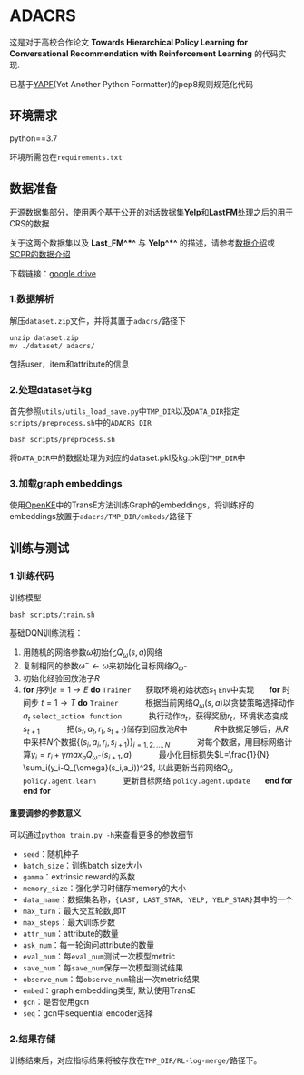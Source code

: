 # ADACRS
这是对于高校合作论文 **Towards Hierarchical Policy Learning for Conversational Recommendation with Reinforcement Learning** 的代码实现.

已基于[YAPF](https://github.com/google/yapf)(Yet Another Python Formatter)的pep8规则规范化代码

## 环境需求
python==3.7

环境所需包在```requirements.txt```

## 数据准备
开源数据集部分，使用两个基于公开的对话数据集**Yelp**和**LastFM**处理之后的用于CRS的数据

关于这两个数据集以及 **Last_FM^*^** 与 **Yelp^*^** 的描述，请参考[数据介绍](https://yuque.antfin.com/docs/share/3b425aef-6b4e-4161-91a4-86b4d544899c?#%20%E3%80%8A%E8%9E%8D%E5%90%88%E4%B8%93%E5%AE%B6%E7%BB%8F%E9%AA%8C%E7%9A%84%E5%AF%B9%E8%AF%9D-%E6%95%B0%E6%8D%AE%E5%8F%8A%E5%8F%82%E8%80%83%E3%80%8B)或[SCPR的数据介绍](https://cpr-conv-rec.github.io/manual.html/#environment-requirement)

下载链接：[google drive](https://drive.google.com/file/d/1H75SOzOkps4fYeu9A0qF7voDkPw8cMhE/view?usp=sharing)

### 1.数据解析
解压```dataset.zip```文件，并将其置于```adacrs/```路径下
```
unzip dataset.zip
mv ./dataset/ adacrs/
```

包括user，item和attribute的信息


### 2.处理dataset与kg
首先参照```utils/utils_load_save.py```中```TMP_DIR```以及```DATA_DIR```指定```scripts/preprocess.sh```中的```ADACRS_DIR```
```
bash scripts/preprocess.sh
```

将```DATA_DIR```中的数据处理为对应的dataset.pkl及kg.pkl到```TMP_DIR```中

### 3.加载graph embeddings
使用[OpenKE](https://github.com/thunlp/OpenKE)中的TransE方法训练Graph的embeddings，将训练好的embeddings放置于```adacrs/TMP_DIR/embeds/```路径下


## 训练与测试
### 1.训练代码
训练模型
```
bash scripts/train.sh
```

基础DQN训练流程：
1. 用随机的网络参数$\omega$初始化$Q_{\omega}(s,a)$网络 
2. 复制相同的参数$\omega^- \gets \omega$来初始化目标网络$Q_{\omega^-}$ 
3. 初始化经验回放池子$R$ 
4. **for** 序列$e=1 \rightarrow E$ **do** ```Trainer```
&ensp; &ensp; 获取环境初始状态$s_1$ ```Env```中实现
&ensp; &ensp; **for** 时间步 $t=1 \rightarrow T$ **do** ```Trainer```
&ensp; &ensp; &ensp; &ensp; 根据当前网络$Q_{\omega}(s,a)$以贪婪策略选择动作$a_t$ ```select_action function```
&ensp; &ensp; &ensp; &ensp; 执行动作$a_t$，获得奖励$r_t$，环境状态变成$s_{t+1}$ 
&ensp; &ensp; &ensp; &ensp; 把$(s_t, a_t, r_t, s_{t+1})$储存到回放池$R$中 
&ensp; &ensp; &ensp; &ensp; $R$中数据足够后，从$R$中采样$N$个数据$\{(s_i, a_i, r_i, s_{i+1})\}_{i=1,2,...,N}$ 
&ensp; &ensp; &ensp; &ensp; 对每个数据，用目标网络计算$y_i = r_i + \gamma max_{a} Q_{\omega^-}(s_{i+1},a)$ 
&ensp; &ensp; &ensp; &ensp; 最小化目标损失$L=\frac{1}{N} \sum_i(y_i-Q_{\omega}(s_i,a_i))^2$, 以此更新当前网络$Q_{\omega}$ ```policy.agent.learn```
&ensp; &ensp; &ensp; &ensp; 更新目标网络 ```policy.agent.update```
&ensp; &ensp; **end for**
**end for**



#### 重要调参的参数意义
可以通过```python train.py -h```来查看更多的参数细节

- ```seed```：随机种子
- ```batch_size```：训练batch size大小
- ```gamma```：extrinsic reward的系数
- ```memory_size```：强化学习时储存memory的大小
- ```data_name```：数据集名称，```{LAST, LAST_STAR, YELP, YELP_STAR}```其中的一个
- ```max_turn```：最大交互轮数,即T
- ```max_steps```：最大训练步数
- ```attr_num```：attribute的数量
- ```ask_num```：每一轮询问attribute的数量
- ```eval_num```：每```eval_num```测试一次模型metric
- ```save_num```：每```save_num```保存一次模型测试结果
- ```observe_num```：每```observe_num```输出一次metric结果
- ```embed```：graph embedding类型, 默认使用TransE
- ```gcn```：是否使用gcn
- ```seq```：gcn中sequential encoder选择

### 2.结果存储
训练结束后，对应指标结果将被存放在```TMP_DIR/RL-log-merge/```路径下。






